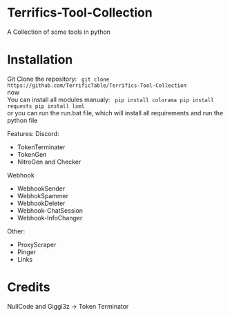 # Terrifics-Tool-Collection
A Collection of some tools in python

# Installation
Git Clone the repository: ```
git clone https://github.com/TerrificTable/Terrifics-Tool-Collection```    
now   
You can install all modules manualy: ```
pip install colorama
pip install requests
pip install lxml```   
or you can run the run.bat file, which will install all requirements and run the python file

Features:
Discord:
  - TokenTerminater
  - TokenGen
  - NitroGen and Checker

Webhook
  - WebhookSender
  - WebhokSpammer
  - WebhookDeleter
  - Webhook-ChatSession
  - Webhook-InfoChanger

Other:
  - ProxyScraper
  - Pinger
  - Links

# Credits
NullCode and Giggl3z -> Token Terminator
